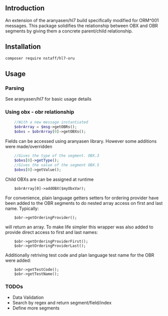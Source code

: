 ## Introduction

An extension of the aranyasen/hl7 build specifically modified for ORM^001 messages. This package solidifies 
the relationship between OBX and OBR segments by giving them a concrete parent/child relationship.
 
## Installation

```bash
composer require nstaff/hl7-oru
```

## Usage
### Parsing
See aranyasen/hl7 for basic usage details

### Using obx - obr relationship
```php
    //With a new message instantiated
    $obrArray = $msg->getOBRs();
    $obxs = $obrArray[0]->getOBXs();
```
Fields can be accessed using aranyasen library. However some additions were made/overridden

```php
    //Gives the type of the segment. OBX.3
    $obxs[0]->getType();
    //Gives the value of the segment OBX.5
    $obxs[0]->getValue();
```

Child OBXs are can be assigned at runtime
```
    $obrArray[0]->addOBX($myObxVar);
```

For convenience, plain language getters setters for ordering provider have been added to the OBR segments to do nested
array access on first and last name. Typically:
```
    $obr->getOrderingProvider();
```
will return an array. To make life simpler this wrapper was also added to provide direct access to first and last names:
```
    $obr->getOrderingProviderFirst();
    $obr->getOrderingProviderLast();
```

Additionally retriving test code and plan language test name for the OBR were added:
```
    $obr->getTestCode();
    $obr->getTestName();
```

### TODOs
* Data Validation
* Search by regex and return segment/field/index
* Define more segments
